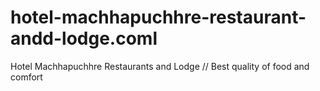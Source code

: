 # hotel-machhapuchhre-restaurant-andd-lodge.coml
Hotel Machhapuchhre Restaurants and Lodge // Best quality of food and comfort 
